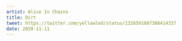 ```yaml
---
artist: Alice In Chains
title: Dirt
tweet: https://twitter.com/yellowled/status/1326591607366414337
date: 2020-11-11
---
```

